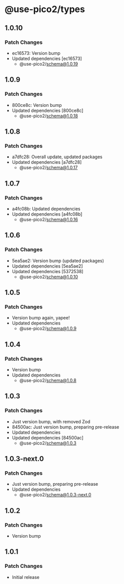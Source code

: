 # @use-pico2/types

## 1.0.10

### Patch Changes

- ec16573: Version bump
- Updated dependencies [ec16573]
    - @use-pico2/schema@1.0.19

## 1.0.9

### Patch Changes

- 800ce8c: Version bump
- Updated dependencies [800ce8c]
    - @use-pico2/schema@1.0.18

## 1.0.8

### Patch Changes

- a7dfc28: Overall update, updated packages
- Updated dependencies [a7dfc28]
    - @use-pico2/schema@1.0.17

## 1.0.7

### Patch Changes

- a4fc08b: Updated dependencies
- Updated dependencies [a4fc08b]
    - @use-pico2/schema@1.0.16

## 1.0.6

### Patch Changes

- 5ea5ae2: Version bump (updated packages)
- Updated dependencies [5ea5ae2]
- Updated dependencies [5372538]
    - @use-pico2/schema@1.0.10

## 1.0.5

### Patch Changes

- Version bump again, yapee!
- Updated dependencies
    - @use-pico2/schema@1.0.9

## 1.0.4

### Patch Changes

- Version bump
- Updated dependencies
    - @use-pico2/schema@1.0.8

## 1.0.3

### Patch Changes

- Just version bump, with removed Zod
- 84500ac: Just version bump, preparing pre-release
- Updated dependencies
- Updated dependencies [84500ac]
    - @use-pico2/schema@1.0.3

## 1.0.3-next.0

### Patch Changes

- Just version bump, preparing pre-release
- Updated dependencies
    - @use-pico2/schema@1.0.3-next.0

## 1.0.2

### Patch Changes

- Version bump

## 1.0.1

### Patch Changes

- Initial release
